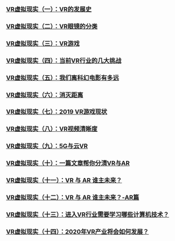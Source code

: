 ### [VR虚拟现实（一）：VR的发展史](https://zhuanlan.zhihu.com/p/26592125 "###  VR虚拟现实（一）：VR的发展史")

### [VR虚拟现实（二）：VR眼镜的分类](https://zhuanlan.zhihu.com/p/31649178 "###  VR虚拟现实（二）：VR眼镜的分类")

###  [VR虚拟现实（三）：VR游戏](https://zhuanlan.zhihu.com/p/33132778 "###  VR虚拟现实（三）：VR游戏")

###  [VR虚拟现实（四）：当前VR行业的几大挑战](https://zhuanlan.zhihu.com/p/36959531 "###  VR虚拟现实（四）：当前VR行业的几大挑战")

###  [VR虚拟现实（五）：我们离科幻电影有多远](https://zhuanlan.zhihu.com/p/68842178 "###  VR虚拟现实（五）：我们离科幻电影有多远")

###  [VR虚拟现实（六）：消灭距离](https://zhuanlan.zhihu.com/p/74543415 "VR虚拟现实（六）：消灭距离")

### [ VR虚拟现实（七）：2019 VR游戏现状](https://zhuanlan.zhihu.com/p/75526597 " VR虚拟现实（七）：2019 VR游戏现状")

###  [VR虚拟现实（八）：VR视频清晰度](https://zhuanlan.zhihu.com/p/78704932 "VR虚拟现实（八）：VR视频清晰度")

###  [VR虚拟现实（九）：5G与云VR](https://zhuanlan.zhihu.com/p/83623971 "VR虚拟现实（九）：5G与云VR")

###  [VR虚拟现实（十）：一篇文章帮你分清VR与AR](https://zhuanlan.zhihu.com/p/85284803 "VR虚拟现实（十）：一篇文章帮你分清VR与AR")

###  [VR虚拟现实（十一）：VR 与 AR 谁主未来？](https://zhuanlan.zhihu.com/p/91027414 "VR 虚拟现实（十一）：VR 与 AR 谁主未来？")

###  [VR虚拟现实（十二）：VR 与 AR 谁主未来？-AR篇](https://zhuanlan.zhihu.com/p/92152573 "VR 虚拟现实（十二）：VR 与 AR 谁主未来？-AR篇")

### [VR虚拟现实（十三）：进入VR行业需要学习哪些计算机技术？](https://zhuanlan.zhihu.com/p/102680032 "VR虚拟现实（十三）：进入VR行业需要学习哪些计算机技术？")

### [VR虚拟现实（十四）：2020年VR产业将会如何发展？](https://zhuanlan.zhihu.com/p/102680032 "VR虚拟现实（十四）：2020年VR产业将会如何发展？")